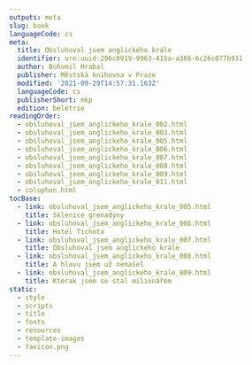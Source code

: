 ```yaml
---
outputs: meta
slug: book
languageCode: cs
meta:
  title: Obsluhoval jsem anglického krále
  identifier: urn:uuid:296c0919-9963-415a-a386-6c26c077b931
  author: Bohumil Hrabal
  publisher: Městská knihovna v Praze
  modified: '2021-09-29T14:57:31.163Z'
  languageCode: cs
  publisherShort: mkp
  edition: beletrie
readingOrder:
  - obsluhoval_jsem_anglickeho_krale_002.html
  - obsluhoval_jsem_anglickeho_krale_003.html
  - obsluhoval_jsem_anglickeho_krale_005.html
  - obsluhoval_jsem_anglickeho_krale_006.html
  - obsluhoval_jsem_anglickeho_krale_007.html
  - obsluhoval_jsem_anglickeho_krale_008.html
  - obsluhoval_jsem_anglickeho_krale_009.html
  - obsluhoval_jsem_anglickeho_krale_011.html
  - colophon.html
tocBase:
  - link: obsluhoval_jsem_anglickeho_krale_005.html
    title: Sklenice grenadýny
  - link: obsluhoval_jsem_anglickeho_krale_006.html
    title: Hotel Tichota
  - link: obsluhoval_jsem_anglickeho_krale_007.html
    title: Obsluhoval jsem anglického krále
  - link: obsluhoval_jsem_anglickeho_krale_008.html
    title: A hlavu jsem už nenašel
  - link: obsluhoval_jsem_anglickeho_krale_009.html
    title: Kterak jsem se stal milionářem
static:
  - style
  - scripts
  - title
  - fonts
  - resources
  - template-images
  - favicon.png
---
```


